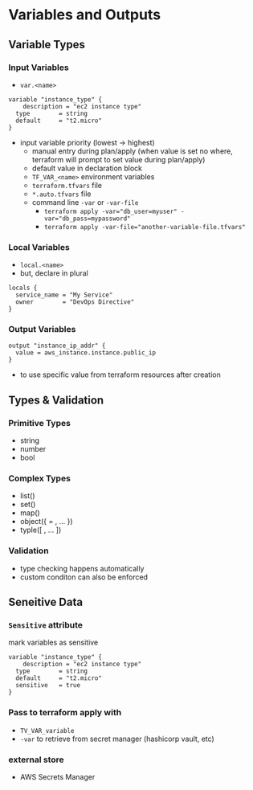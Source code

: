 # Variables and Outputs

## Variable Types

### Input Variables

- `var.<name>`

```
variable "instance_type" {
	description = "ec2 instance type"
  type        = string
  default     = "t2.micro"
}
```

- input variable priority (lowest → highest)
    - manual entry during plan/apply
    (when value is set no where, terraform will prompt to set value during plan/apply)
    - default value in declaration block
    - `TF_VAR_<name>` environment variables
    - `terraform.tfvars` file
    - `*.auto.tfvars` file
    - command line `-var` or `-var-file`
        - `terraform apply -var="db_user=myuser" -var="db_pass=mypassword"`
        - `terraform apply -var-file="another-variable-file.tfvars"`

### Local Variables

- `local.<name>`
- but, declare in plural

```
locals {
  service_name = "My Service"
  owner        = "DevOps Directive"
}
```

### Output Variables

```
output "instance_ip_addr" {
  value = aws_instance.instance.public_ip
}
```

- to use specific value from terraform resources after creation

## Types & Validation

### Primitive Types

- string
- number
- bool

### Complex Types

- list(<TYPE>)
- set(<TYPE>)
- map(<TYPE>)
- object({ <KEY NAME> = <TYPE>, … })
- typle([ <TYPE>, … ])

### Validation

- type checking happens automatically
- custom conditon can also be enforced

## Seneitive Data

### `Sensitive` attribute

mark variables as sensitive

```
variable "instance_type" {
	description = "ec2 instance type"
  type        = string
  default     = "t2.micro"
  sensitive   = true
}
```

### Pass to terraform apply with

- `TV_VAR_variable`
- `-var` to retrieve from secret manager (hashicorp vault, etc)

### external store

- AWS Secrets Manager